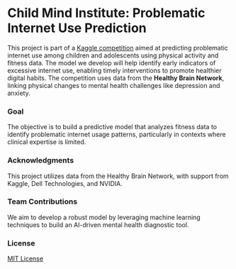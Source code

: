 # Child Mind Institute: Problematic Internet Use Prediction

This project is part of a [Kaggle competition](https://www.kaggle.com/competitions/child-mind-institute-problematic-internet-use/overview) aimed at predicting problematic internet use among children and adolescents using physical activity and fitness data. The model we develop will help identify early indicators of excessive internet use, enabling timely interventions to promote healthier digital habits. The competition uses data from the **Healthy Brain Network**, linking physical changes to mental health challenges like depression and anxiety.

### Goal
The objective is to build a predictive model that analyzes fitness data to identify problematic internet usage patterns, particularly in contexts where clinical expertise is limited.

### Acknowledgments
This project utilizes data from the Healthy Brain Network, with support from Kaggle, Dell Technologies, and NVIDIA. 

### Team Contributions
We aim to develop a robust model by leveraging machine learning techniques to build an AI-driven mental health diagnostic tool.

### License
[MIT License](LICENSE)
